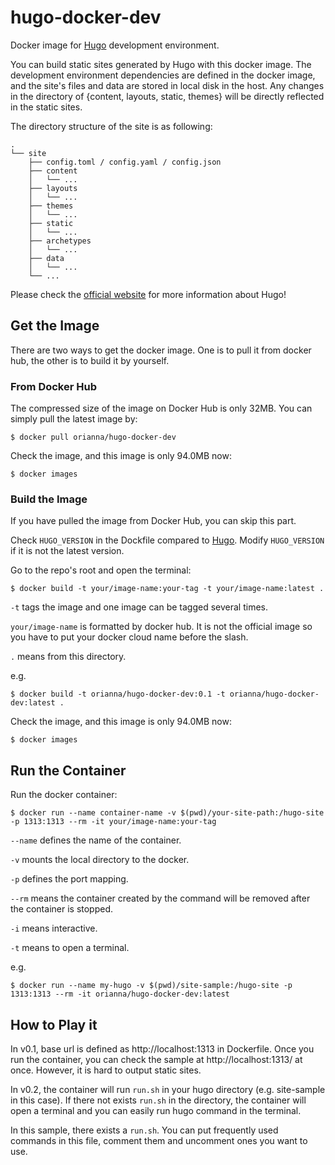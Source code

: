 # hugo-docker-dev
Docker image for [Hugo](https://gohugo.io/) development environment.

You can build static sites generated by Hugo with this docker image. The development environment dependencies are defined in the docker image, and the site's files and data are stored in local disk in the host. Any changes in the directory of {content, layouts, static, themes} will be directly reflected in the static sites.

The directory structure of the site is as following:
```
.
└── site
    ├── config.toml / config.yaml / config.json
    ├── content
    │   └── ...
    ├── layouts
    │   └── ...
    ├── themes
    │   └── ...
    ├── static
    │   └── ...
    ├── archetypes
    │   └── ...
    ├── data
    │   └── ...
    └── ...
```

Please check the [official website](https://gohugo.io/) for more information about Hugo!

## Get the Image
There are two ways to get the docker image. One is to pull it from docker hub, the other is to build it by yourself. 

### From Docker Hub
The compressed size of the image on Docker Hub is only 32MB. 
You can simply pull the latest image by:
```shell
$ docker pull orianna/hugo-docker-dev
```

Check the image, and this image is only 94.0MB now:
```shell
$ docker images
```

### Build the Image
If you have pulled the image from Docker Hub, you can skip this part.

Check `HUGO_VERSION` in the Dockfile compared to [Hugo](https://github.com/gohugoio/hugo). Modify `HUGO_VERSION` if it is not the latest version.

Go to the repo's root and open the terminal:
```shell
$ docker build -t your/image-name:your-tag -t your/image-name:latest .
```
`-t` tags the image and one image can be tagged several times.

`your/image-name` is formatted by docker hub. It is not the official image so you have to put your docker cloud name before the slash.

`.` means from this directory.

e.g.
```shell
$ docker build -t orianna/hugo-docker-dev:0.1 -t orianna/hugo-docker-dev:latest .
```

Check the image, and this image is only 94.0MB now:
```shell
$ docker images
```

## Run the Container
Run the docker container:
```shell
$ docker run --name container-name -v $(pwd)/your-site-path:/hugo-site -p 1313:1313 --rm -it your/image-name:your-tag 
```
`--name` defines the name of the container.

`-v` mounts the local directory to the docker.

`-p` defines the port mapping.

`--rm` means the container created by the command will be removed after the container is stopped.

`-i` means interactive.

`-t` means to open a terminal.

e.g.
```shell
$ docker run --name my-hugo -v $(pwd)/site-sample:/hugo-site -p 1313:1313 --rm -it orianna/hugo-docker-dev:latest
```

## How to Play it
In v0.1, base url is defined as http://localhost:1313 in Dockerfile. Once you run the container, you can check the sample at http://localhost:1313/ at once. However, it is hard to output static sites.

In v0.2, the container will run `run.sh` in your hugo directory (e.g. site-sample in this case). If there not exists `run.sh` in the directory, the container will open a terminal and you can easily run hugo command in the terminal.

In this sample, there exists a `run.sh`. You can put frequently used commands in this file, comment them and uncomment ones you want to use.

 




